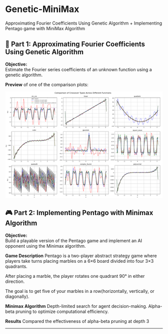 # Genetic-MiniMax
Approximating Fourier Coefficients Using Genetic Algorithm + Implementing Pentago game with MiniMax Algorithm

## 🧬 Part 1: Approximating Fourier Coefficients Using Genetic Algorithm

**Objective:**  
Estimate the Fourier series coefficients of an unknown function using a genetic algorithm.

**Preview** of one of the comparison plots: 

![GeneticPlot](GeneticPlot.png)


## 🎮 Part 2: Implementing Pentago with Minimax Algorithm

**Objective:**  
Build a playable version of the Pentago game and implement an AI opponent using the Minimax algorithm.

**Game Description**
Pentago is a two-player abstract strategy game where players take turns placing marbles on a 6×6 board divided into four 3×3 quadrants.

After placing a marble, the player rotates one quadrant 90° in either direction.

The goal is to get five of your marbles in a row(horizontally, vertically, or diagonally).

**Minimax Algorithm**
Depth-limited search for agent decision-making.
Alpha-beta pruning to optimize computational efficiency.

**Results**
Compared the effectiveness of alpha-beta pruning at depth 3


---
